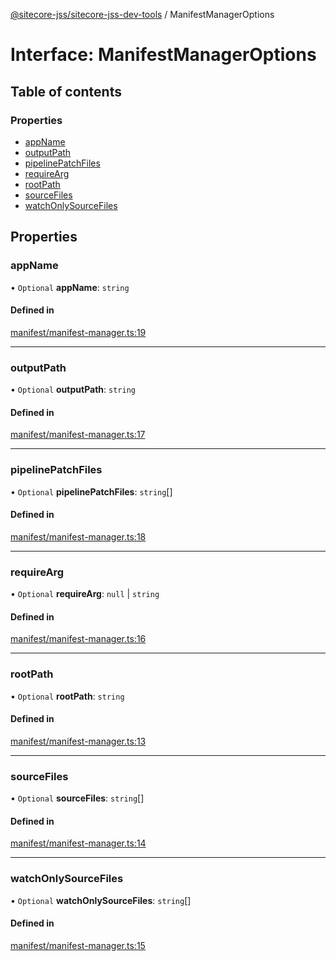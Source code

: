 [@sitecore-jss/sitecore-jss-dev-tools](../README.md) / ManifestManagerOptions

# Interface: ManifestManagerOptions

## Table of contents

### Properties

- [appName](ManifestManagerOptions.md#appname)
- [outputPath](ManifestManagerOptions.md#outputpath)
- [pipelinePatchFiles](ManifestManagerOptions.md#pipelinepatchfiles)
- [requireArg](ManifestManagerOptions.md#requirearg)
- [rootPath](ManifestManagerOptions.md#rootpath)
- [sourceFiles](ManifestManagerOptions.md#sourcefiles)
- [watchOnlySourceFiles](ManifestManagerOptions.md#watchonlysourcefiles)

## Properties

### appName

• `Optional` **appName**: `string`

#### Defined in

[manifest/manifest-manager.ts:19](https://github.com/Sitecore/jss/blob/0b8b1fca9/packages/sitecore-jss-dev-tools/src/manifest/manifest-manager.ts#L19)

---

### outputPath

• `Optional` **outputPath**: `string`

#### Defined in

[manifest/manifest-manager.ts:17](https://github.com/Sitecore/jss/blob/0b8b1fca9/packages/sitecore-jss-dev-tools/src/manifest/manifest-manager.ts#L17)

---

### pipelinePatchFiles

• `Optional` **pipelinePatchFiles**: `string`[]

#### Defined in

[manifest/manifest-manager.ts:18](https://github.com/Sitecore/jss/blob/0b8b1fca9/packages/sitecore-jss-dev-tools/src/manifest/manifest-manager.ts#L18)

---

### requireArg

• `Optional` **requireArg**: `null` \| `string`

#### Defined in

[manifest/manifest-manager.ts:16](https://github.com/Sitecore/jss/blob/0b8b1fca9/packages/sitecore-jss-dev-tools/src/manifest/manifest-manager.ts#L16)

---

### rootPath

• `Optional` **rootPath**: `string`

#### Defined in

[manifest/manifest-manager.ts:13](https://github.com/Sitecore/jss/blob/0b8b1fca9/packages/sitecore-jss-dev-tools/src/manifest/manifest-manager.ts#L13)

---

### sourceFiles

• `Optional` **sourceFiles**: `string`[]

#### Defined in

[manifest/manifest-manager.ts:14](https://github.com/Sitecore/jss/blob/0b8b1fca9/packages/sitecore-jss-dev-tools/src/manifest/manifest-manager.ts#L14)

---

### watchOnlySourceFiles

• `Optional` **watchOnlySourceFiles**: `string`[]

#### Defined in

[manifest/manifest-manager.ts:15](https://github.com/Sitecore/jss/blob/0b8b1fca9/packages/sitecore-jss-dev-tools/src/manifest/manifest-manager.ts#L15)
